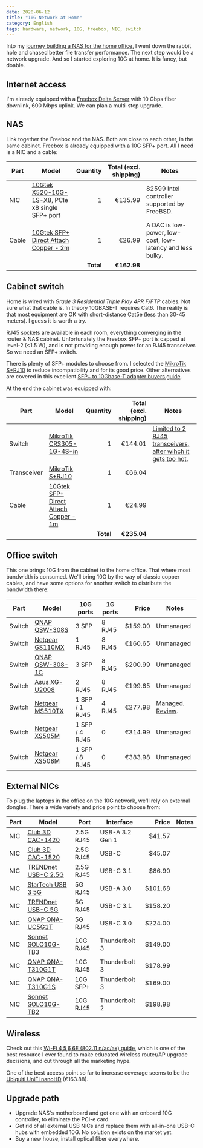 ```yaml
---
date: 2020-06-12
title: "10G Network at Home"
category: English
tags: hardware, network, 10G, freebox, NIC, switch
---
```


Into my [journey building a NAS for the home office](./nas-hardware.md), I went down the rabbit hole and chased better file transfer performance. The next step would be a network upgrade. And so I started exploring 10G at home. It is fancy, but doable.


## Internet access

I'm already equipped with a [Freebox Delta Server](https://www.systemplus.fr/wp-content/uploads/2019/08/SP19459_Freebox-Delta-Server_system_plus_consulting_sample.pdf) with 10 Gbps fiber downlink, 600 Mbps uplink. We can plan a multi-step upgrade.


## NAS

Link together the Freebox and the NAS. Both are close to each other, in the same cabinet. Freebox is already equipped with a 10G SFP+ port. All I need is a NIC and a cable:

| Part | Model | Quantity | Total (excl. shipping) | Notes |
|---|---|---:|---:|---|
| NIC | [10Gtek X520-10G-1S-X8](https://amzn.com/B01LZRSQM9/?tag=kevideld-20), PCIe x8 single SFP+ port | 1 | €135.99 | 82599 Intel controller supported by FreeBSD. |
| Cable | [10Gtek SFP+ Direct Attach Copper - 2m](https://amzn.com/B00U8BL09Q/?tag=kevideld-20) | 1 | €26.99 | A DAC is low-power, low-cost, low-latency and less bulky. |
| | | **Total** | **€162.98** | |


## Cabinet switch

Home is wired with *Grade 3 Residential Triple Play 4PR F/FTP* cables. Not sure what that cable is. In theory 10GBASE-T requires Cat6. The reality is that most equipment are OK with short-distance Cat5e (less than 30-45 meters). I guess it is worth a try.

RJ45 sockets are available in each room, everything converging in the router & NAS cabinet. Unfortunately the Freebox SFP+ port is capped at level-2 (<1.5 W), and is not providing enough power for an RJ45 transceiver. So we need an SFP+ switch.

There is plenty of SFP+ modules to choose from. I selected the [MikroTik S+RJ10](https://amzn.com/B084383RZL/?tag=kevideld-20) to reduce incompatibility and for its good price. Other alternatives are covered in this excellent [SFP+ to 10Gbase-T adapter buyers guide](https://www.servethehome.com/sfp-to-10gbase-t-adapter-module-buyers-guide/).

At the end the cabinet was equipped with:

| Part | Model | Quantity | Total (excl. shipping) | Notes |
|---|---|---:|---:|---|
| Switch | [MikroTik CRS305-1G-4S+in](https://amzn.com/B07LFKGP1L/?tag=kevideld-20) | 1 | €144.01| [Limited to 2 RJ45 transceivers, after wihch it gets too hot](https://wiki.mikrotik.com/wiki/S%2BRJ10_general_guidance#General_Guidance). |
| Transceiver | [MikroTik S+RJ10](https://amzn.com/B084383RZL/?tag=kevideld-20) | 1 | €66.04 |  |
| Cable | [10Gtek SFP+ Direct Attach Copper - 1m](https://amzn.com/B00WHS3NCA/?tag=kevideld-20) | 1 | €24.99 | |
| | | **Total** | **€235.04** | |


## Office switch

This one brings 10G from the cabinet to the home office. That where most bandwidth is consumed. We'll bring 10G by the way of classic copper cables, and have some options for another switch to distribute the bandwidth there:

| Part | Model | 10G ports | 1G ports | Price | Notes |
|---|---|---|---|---:|---|
| Switch | [QNAP QSW-308S](https://amzn.com/B07VC9RTR9/?tag=kevideld-20) | 3 SFP | 8 RJ45 | $159.00 | Unmanaged |
| Switch | [Netgear GS110MX](https://amzn.com/B076642YPN/?tag=kevideld-20) | 1 RJ45 | 8 RJ45 | €160.65 | Unmanaged |
| Switch | [QNAP QSW-308-1C](https://amzn.com/B07VC9T3WQ/?tag=kevideld-20) | 3 SFP | 8 RJ45 | $200.99 | Unmanaged |
| Switch | [Asus XG-U2008](https://amzn.com/B01LZMM7ZO/?tag=kevideld-20) | 2 RJ45 | 8 RJ45 | €199.65 | Unmanaged |
| Switch | [Netgear MS510TX](https://amzn.com/B075Q6NPM2/?tag=kevideld-20) | 1 SFP / 1 RJ45 | 4 RJ45 | €277.98 | Managed. [Review](https://www.servethehome.com/netgear-ms510tx-review-this-is-one-funky-switch/). |
| Switch | [Netgear XS505M](https://amzn.com/B075Q5C3Z4/?tag=kevideld-20) | 1 SFP / 4 RJ45 | 0 | €314.99 | Unmanaged |
| Switch | [Netgear XS508M](https://amzn.com/B075Q66RKF/?tag=kevideld-20) | 1 SFP / 8 RJ45 | 0 | €383.98 | Unmanaged |


## External NICs

To plug the laptops in the office on the 10G network, we'll rely on external dongles. There a wide variety and price point to choose from:

| Part | Model | Port | Interface | Price | Notes |
|---|---|---|---|---:|---|
| NIC | [Club 3D CAC-1420](https://amzn.com/B07Q626XK2/?tag=kevideld-20) | 2.5G RJ45 | USB-A 3.2 Gen 1 | $41.57 |  |
| NIC | [Club 3D CAC-1520](https://amzn.com/B07SMS2K3H/?tag=kevideld-20) | 2.5G RJ45 | USB-C | $45.07 |  |
| NIC | [TRENDnet USB-C 2.5G](https://amzn.com/B07RBMTVYF/?tag=kevideld-20) | 2.5G RJ45 | USB-C 3.1 | $86.90 |  |
| NIC | [StarTech USB 3 5G](https://amzn.com/B081SM5CMY/?tag=kevideld-20) | 5G RJ45 | USB-A 3.0 | $101.68 |  |
| NIC | [TRENDnet USB-C 5G](https://amzn.com/B07TBPLR2V/?tag=kevideld-20) | 5G RJ45 | USB-C 3.1 | $158.20 |  |
| NIC | [QNAP QNA-UC5G1T](https://amzn.com/B07RKLQPLP/?tag=kevideld-20) | 5G RJ45 | USB-C 3.0| $224.00 |  |
| NIC | [Sonnet SOLO10G-TB3](https://amzn.com/B07BZRK8R8/?tag=kevideld-20) | 10G RJ45 | Thunderbolt 3 | $149.00 | |
| NIC | [QNAP QNA-T310G1T](https://amzn.com/B07KTLGTXB/?tag=kevideld-20) | 10G RJ45 | Thunderbolt 3 | $178.99 |  |
| NIC | [QNAP QNA-T310G1S](https://amzn.com/B07KTLP44W/?tag=kevideld-20) | 10G SFP+ | Thunderbolt 3 | $169.00 | |
| NIC | [Sonnet SOLO10G-TB2](https://amzn.com/B07RGWBQYG/?tag=kevideld-20) | 10G RJ45 | Thunderbolt 2 | $198.98 | |


## Wireless

Check out this [Wi-Fi 4,5,6,6E (802.11 n/ac/ax) guide](https://www.duckware.com/tech/wifi-in-the-us.html), which is one of the best resource I ever found to make educated wireless router/AP upgrade decisions, and cut through all the marketing hype.

One of the best access point so far to increase coverage seems to be the [Ubiquiti UniFi nanoHD](https://amzn.com/B07DWW3P6K/?tag=kevideld-20) (€163.88).


## Upgrade path

* Upgrade NAS's motherboard and get one with an onboard 10G controller, to eliminate the PCI-e card.
* Get rid of all external USB NICs and replace them with all-in-one USB-C hubs with embedded 10G. No solution exists on the market yet.
* Buy a new house, install optical fiber everywhere.
